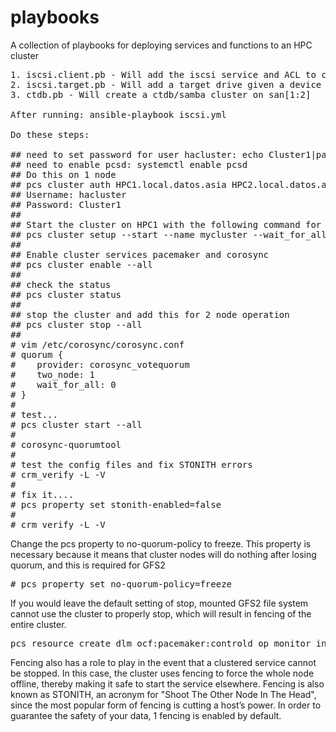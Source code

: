 # playbooks
A collection of playbooks for deploying services and functions to an HPC cluster

<pre>
1. iscsi.client.pb - Will add the iscsi service and ACL to connect to a target drive
2. iscsi.target.pb - Will add a target drive given a device ...?
3. ctdb.pb - Will create a ctdb/samba cluster on san[1:2]

After running: ansible-playbook iscsi.yml

Do these steps:

## need to set password for user hacluster: echo Cluster1|passwd --stdin hacluster
## need to enable pcsd: systemctl enable pcsd
## Do this on 1 node
## pcs cluster auth HPC1.local.datos.asia HPC2.local.datos.asia
## Username: hacluster
## Password: Cluster1
##
## Start the cluster on HPC1 with the following command for a 2 node cluster:
## pcs cluster setup --start --name mycluster --wait_for_all=0  HPC1.local.datos.asia HPC2.loca l.datos.asia
##
## Enable cluster services pacemaker and corosync 
## pcs cluster enable --all
##
## check the status
## pcs cluster status
##
## stop the cluster and add this for 2 node operation
## pcs cluster stop --all
##
# vim /etc/corosync/corosync.conf
# quorum {
#    provider: corosync_votequorum
#    two_node: 1
#    wait_for_all: 0
# }
#
# test...
# pcs cluster start --all
#
# corosync-quorumtool
#
# test the config files and fix STONITH errors
# crm_verify -L -V
# 
# fix it....
# pcs property set stonith-enabled=false
#
# crm_verify -L -V
</pre>	
Change the pcs property to no-quorum-policy to freeze. This property is necessary because it means that cluster nodes will do nothing after losing quorum, and this is required for GFS2
<pre>
# pcs property set no-quorum-policy=freeze
</pre>
If you would leave the default setting of stop, mounted GFS2 file system cannot use the cluster to properly stop, which will result in fencing of the entire cluster.
<pre>
pcs resource create dlm ocf:pacemaker:controld op monitor interval=30s on-fail=fence clone interleave=true ordered=true
</pre>
Fencing also has a role to play in the event that a clustered service cannot be stopped. In this case,
the cluster uses fencing to force the whole node offline, thereby making it safe to start the service
elsewhere.
Fencing is also known as STONITH, an acronym for "Shoot The Other Node In The Head", since the
most popular form of fencing is cutting a host’s power.
In order to guarantee the safety of your data, 1
 fencing is enabled by default.
